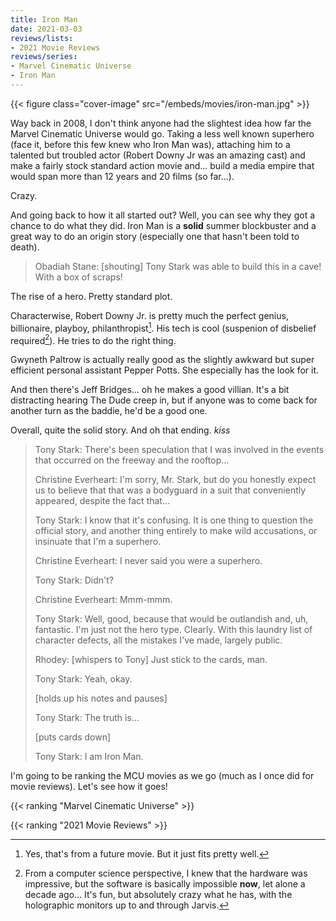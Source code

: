 ```yaml
---
title: Iron Man
date: 2021-03-03
reviews/lists:
- 2021 Movie Reviews
reviews/series:
- Marvel Cinematic Universe
- Iron Man
---
```

{{< figure class="cover-image" src="/embeds/movies/iron-man.jpg" >}}

Way back in 2008, I don't think anyone had the slightest idea how far the Marvel Cinematic Universe would go. Taking a less well known superhero (face it, before this few knew who Iron Man was), attaching him to a talented but troubled actor (Robert Downy Jr was an amazing cast) and make a fairly stock standard action movie and... build a media empire that would span more than 12 years and 20 films (so far...).

Crazy. 

And going back to how it all started out? Well, you can see why they got a chance to do what they did. Iron Man is a **solid** summer blockbuster and a great way to do an origin story (especially one that hasn't been told to death). 

<blockquote>Obadiah Stane: [shouting] Tony Stark was able to build this in a cave! With a box of scraps! </blockquote>

The rise of a hero. Pretty standard plot. 

Characterwise, Robert Downy Jr. is pretty much the perfect genius, billionaire, playboy, philanthropist[^avengers]. His tech is cool (suspenion of disbelief required[^computers]). He tries to do the right thing. 

Gwyneth Paltrow is actually really good as the slightly awkward but super efficient personal assistant Pepper Potts. She especially has the look for it. 

And then there's Jeff Bridges... oh he makes a good villian. It's a bit distracting hearing The Dude creep in, but if anyone was to come back for another turn as the baddie, he'd be a good one. 

Overall, quite the solid story. And oh that ending. *kiss*

<blockquote>
Tony Stark: There's been speculation that I was involved in the events that occurred on the freeway and the rooftop...

Christine Everheart: I'm sorry, Mr. Stark, but do you honestly expect us to believe that that was a bodyguard in a suit that conveniently appeared, despite the fact that...

Tony Stark: I know that it's confusing. It is one thing to question the official story, and another thing entirely to make wild accusations, or insinuate that I'm a superhero.

Christine Everheart: I never said you were a superhero.

Tony Stark: Didn't?

Christine Everheart: Mmm-mmm.

Tony Stark: Well, good, because that would be outlandish and, uh, fantastic. I'm just not the hero type. Clearly. With this laundry list of character defects, all the mistakes I've made, largely public.

Rhodey: [whispers to Tony] Just stick to the cards, man.

Tony Stark: Yeah, okay.

[holds up his notes and pauses]

Tony Stark: The truth is...

[puts cards down]

Tony Stark: I am Iron Man. 
</blockquote>

I'm going to be ranking the MCU movies as we go (much as I once did for movie reviews). Let's see how it goes!

{{< ranking "Marvel Cinematic Universe" >}}

{{< ranking "2021 Movie Reviews" >}}

[^avengers]: Yes, that's from a future movie. But it just fits pretty well. 

[^computers]: From a computer science perspective, I knew that the hardware was impressive, but the software is basically impossible **now**, let alone a decade ago... It's fun, but absolutely crazy what he has, with the holographic monitors up to and through Jarvis. 